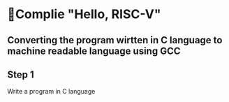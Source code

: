 # 📂Complie "Hello, RISC-V"
Converting the program wirtten in C language to machine readable language using GCC
---
## Step 1
Write a program in C language 
